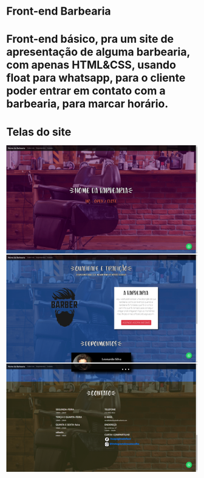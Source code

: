 # Front-end Barbearia
<h1> Front-end básico, pra um site de apresentação de alguma barbearia, com apenas HTML&CSS, usando float para whatsapp, para o cliente poder entrar em contato com a barbearia, para marcar horário.</h1>


# Telas do site

<img src="telas/1.png" alt="web"/>
<img src="telas/2.png" alt="web"/>
<img src="telas/3.png" alt="web"/>
